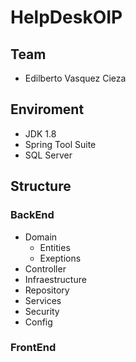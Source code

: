 # HelpDeskOIP

## Team
  - Edilberto Vasquez Cieza

## Enviroment
  - JDK 1.8
  - Spring Tool Suite
  - SQL Server
    
## Structure

### BackEnd
  - Domain
    - Entities
    - Exeptions
  - Controller
  - Infraestructure
  - Repository
  - Services
  - Security
  - Config

### FrontEnd

